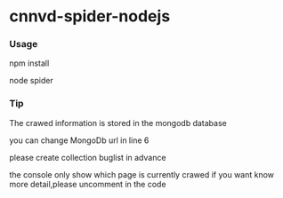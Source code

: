 # cnnvd-spider-nodejs


### Usage

npm install

node spider


### Tip

The crawed information is stored in the mongodb database

you can change MongoDb url in line 6

please create collection buglist in advance

the console only show  which page is currently crawed
if you want know more detail,please uncomment in the code 


